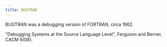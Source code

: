 ```yaml
---
title: BUGTRAN
---
```

BUGTRAN was a debugging version of FORTRAN, circa 1962.

"Debugging Systems at the Source Language Level", Ferguson and Berner, CACM 6(08). 
